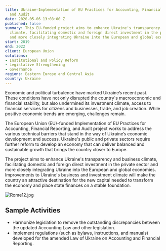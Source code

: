 ```yaml
---
title: Ukraine—Implementation of EU Practices for Accounting, Financial Reporting,
  and Audit
date: 2020-05-06 13:08:00 Z
published: false
summary: This EU-funded project aims to enhance Ukraine's transparency and business
  climate, facilitating domestic and foreign direct investment in the private sector
  and more closely integrating Ukraine into the European and global economies.
start: 2019
end: 2022
client: European Union
solutions:
- Institutional and Policy Reform
- Legislative Strengthening
- Governance
regions: Eastern Europe and Central Asia
country: Ukraine
---
```


Economic and political turbulence have marked Ukraine’s recent past. These conditions have not only disrupted the country's macroeconomic and financial stability, but also undermined its investment climate, access to financial services for citizens and businesses, trade, and job creation. While positive economic trends are emerging, challenges remain.

The European Union (EU)-funded Implementation of EU Practices for Accounting, Financial Reporting, and Audit project works to address the various technical barriers that stand in the way of Ukraine’s economic development and success. Ukraine's public and private sectors require further reform to develop an economy that can deliver balanced and sustainable growth that brings the country closer to Europe. 

The project aims to enhance Ukraine's transparency and business climate, facilitating domestic and foreign direct investment in the private sector and more closely integrating Ukraine into the European and global economies. Improvements to Ukraine's business and investment climate will make the country an attractive destination for the new capital needed to transform the economy and place state finances on a stable foundation. 

![Rome12.jpg](/uploads/Rome12.jpg)

## Sample Activities

* Harmonize legislation to remove the outstanding discrepancies between the updated Accounting Law and other legislation.
* Implement regulations (such as bylaws, instructions, and manuals) developed for the amended Law of Ukraine on Accounting and Financial Reporting.